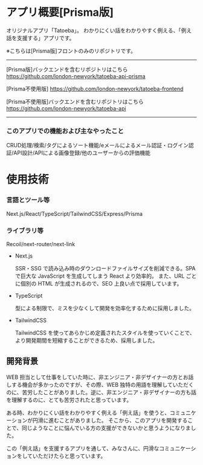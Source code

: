 # アプリ概要[Prisma版]

オリジナルアプリ「Tatoeba」。
わかりにくい話をわかりやすく例える、「例え話を支援する」アプリです。

※こちらは[Prisma版]フロントのみのリポジトリです。

-----

[Prisma版]バックエンドを含むリポジトリはこちら
https://github.com/london-newyork/tatoeba-api-prisma

[Prisma不使用版]
https://github.com/london-newyork/tatoeba-frontend

[Prisma不使用版]バックエンドを含むリポジトリはこちら
https://github.com/london-newyork/tatoeba-api

-----
### このアプリでの機能および主なやったこと

CRUD処理/検索/タグによるソート機能/eメールによるメール認証・ログイン認証/API設計/APIによる画像登録/他のユーザーからの評価機能

# 使用技術

### 言語とツール等

Next.js/React/TypeScript/TailwindCSS/Express/Prisma

### ライブラリ等

Recoil/next-router/next-link

- Next.js

  SSR・SSG で読み込み時のダウンロードファイルサイズを削減できる。SPA で巨大な JavaScript を生成してしまう React より効率的。
  また、URL ごとに個別の HTML が生成されるので、SEO 上良い点で採用しています。

- TypeScript

  型による制限で、ミスを少なくして開発を効率化するために採用しました。

- TailwindCSS

  TailwindCSS を使ってあらかじめ定義されたスタイルを使っていくことで、より開発期間を短縮することができるため、採用しました。

## 開発背景

WEB 担当として仕事をしていた時に、非エンジニア・非デザイナーの方とお話しする機会が多かったのですが、その際、WEB 独特の用語を理解していただくのに、苦労したことがありました。逆に、非エンジニア・非デザイナーの方も話を理解するのに、とても苦労されたと思っています。

ある時、わかりにくい話をわかりやすく例える「例え話」を使うと、コミュニケーションが円滑に進むことがありました。
そこから、このアプリを開発することで、同じようなことに悩んでいる方の支援ができないかと思うようになりました。

この「例え話」を支援するアプリを通して、みなさんに、円滑なコミュニケーションをしていただけたらと思っています。
